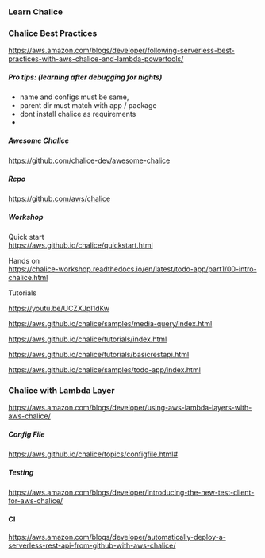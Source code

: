 ### Learn Chalice

### Chalice Best Practices

https://aws.amazon.com/blogs/developer/following-serverless-best-practices-with-aws-chalice-and-lambda-powertools/


##### Pro tips: (learning after debugging for nights)
* name and configs must be same, 
* parent dir must match with app / package
* dont install chalice as requirements
* 

##### Awesome Chalice
https://github.com/chalice-dev/awesome-chalice

##### Repo
https://github.com/aws/chalice

##### Workshop

Quick start
<br>
https://aws.github.io/chalice/quickstart.html

Hands on
<br>
https://chalice-workshop.readthedocs.io/en/latest/todo-app/part1/00-intro-chalice.html

Tutorials
<br>


https://youtu.be/UCZXJpI1dKw

https://aws.github.io/chalice/samples/media-query/index.html

https://aws.github.io/chalice/tutorials/index.html

https://aws.github.io/chalice/tutorials/basicrestapi.html


https://aws.github.io/chalice/samples/todo-app/index.html

### Chalice with Lambda Layer
https://aws.amazon.com/blogs/developer/using-aws-lambda-layers-with-aws-chalice/

##### Config File
https://aws.github.io/chalice/topics/configfile.html#

##### Testing
https://aws.amazon.com/blogs/developer/introducing-the-new-test-client-for-aws-chalice/

#### CI
https://aws.amazon.com/blogs/developer/automatically-deploy-a-serverless-rest-api-from-github-with-aws-chalice/
